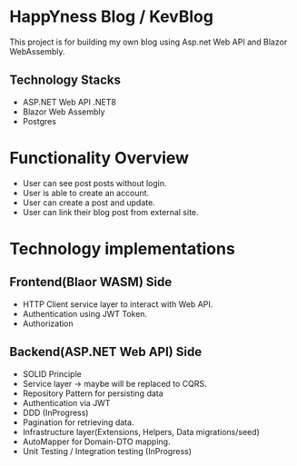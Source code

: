 # HappYness Blog / KevBlog
This project is for building my own blog using Asp.net Web API and Blazor WebAssembly.

## Technology Stacks
* ASP.NET Web API .NET8
* Blazor Web Assembly 
* Postgres

# Functionality Overview
* User can see post posts without login.
* User is able to create an account.
* User can create a post and update.
* User can link their blog post from external site.

# Technology implementations
## Frontend(Blaor WASM) Side
* HTTP Client service layer to interact with Web API.
* Authentication using JWT Token.
* Authorization

## Backend(ASP.NET Web API) Side
* SOLID Principle
* Service layer  -> maybe will be replaced to CQRS.
* Repository Pattern for persisting data
* Authentication via JWT
* DDD (InProgress)
* Pagination for retrieving data.
* Infrastructure layer(Extensions, Helpers, Data migrations/seed)
* AutoMapper for Domain-DTO mapping.
* Unit Testing / Integration testing (InProgress)
